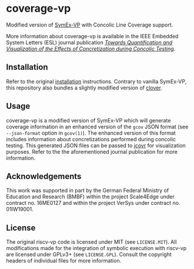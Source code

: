 # coverage-vp

Modified version of [SymEx-VP][symex-vp github] with Concolic Line Coverage support.

More information about coverage-vp is available in the IEEE Embedded System Letters (ESL) journal publication [*Towards Quantification and Visualization of the Effects of Concretization during Concolic Testing*](https://doi.org/10.1109/LES.2022.3171603).

## Installation

Refer to the original [installation][symex-vp install]
instructions. Contrary to vanilla SymEx-VP, this repository also
bundles a slightly modified version of [clover][clover github].

## Usage

coverage-vp is a modified version of SymEx-VP which will generate
coverage information in an enhanced version of the `gcov` JSON format
(see `--json-format` option in `gcov(1)`). The enhanced version of this
format includes information about concretizations performed during
concolic testing. This generated JSON files can be passed to
[jcovr][jcovr github] for visualization purposes. Refer to the
the aforementioned journal publication for more information.

## Acknowledgements

This work was supported in part by the German Federal Ministry of
Education and Research (BMBF) within the project Scale4Edge under
contract no. 16ME0127 and within the project VerSys under contract
no. 01IW19001.

## License

The original riscv-vp code is licensed under MIT (see `LICENSE.MIT`).
All modifications made for the integration of symbolic execution with
riscv-vp are licensed under GPLv3+ (see `LICENSE.GPL`). Consult the
copyright headers of individual files for more information.

[symex-vp github]: https://github.com/agra-uni-bremen/symex-vp
[symex-vp install]: https://github.com/agra-uni-bremen/symex-vp/blob/7fd4dbaba2dac28b9c51fd1c3edfa78ac112c668/README.md#installation
[clover github]: https://github.com/agra-uni-bremen/clover
[jcovr github]: https://github.com/agra-uni-bremen/jcovr
